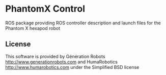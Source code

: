 # PhantomX Control 

ROS package providing ROS controller description and launch files for the Phantom X hexapod robot


## License

This software is provided by Génération Robots http://www.generationrobots.com and HumaRobotics http://www.humarobotics.com under the Simplified BSD license

